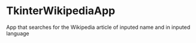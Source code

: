 # TkinterWikipediaApp
App that searches for the Wikipedia article of inputed name and in inputed language
